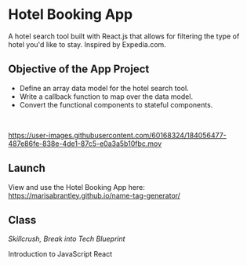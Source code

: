 # Hotel Booking App

A hotel search tool built with React.js that allows for filtering the type of hotel you'd like to stay. Inspired by Expedia.com.

## Objective of the App Project
* Define an array data model for the hotel search tool.
* Write a callback function to map over the data model.
* Convert the functional components to stateful components.
</br>

https://user-images.githubusercontent.com/60168324/184056477-487e86fe-838e-4de1-87c5-e0a3a5b10fbc.mov

## Launch

View and use the Hotel Booking App here: https://marisabrantley.github.io/name-tag-generator/

## Class
*Skillcrush, Break into Tech Blueprint*

Introduction to JavaScript React
